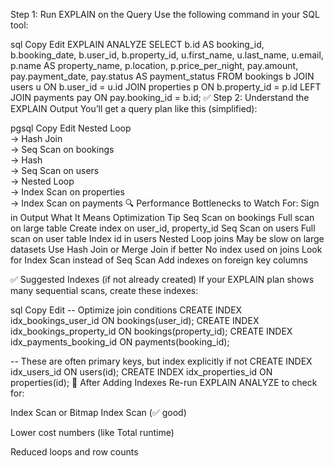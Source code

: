 Step 1: Run EXPLAIN on the Query
Use the following command in your SQL tool:

sql
Copy
Edit
EXPLAIN ANALYZE
SELECT 
    b.id AS booking_id,
    b.booking_date,
    b.user_id,
    b.property_id,
    u.first_name,
    u.last_name,
    u.email,
    p.name AS property_name,
    p.location,
    p.price_per_night,
    pay.amount,
    pay.payment_date,
    pay.status AS payment_status
FROM 
    bookings b
JOIN users u ON b.user_id = u.id
JOIN properties p ON b.property_id = p.id
LEFT JOIN payments pay ON pay.booking_id = b.id;
✅ Step 2: Understand the EXPLAIN Output
You’ll get a query plan like this (simplified):

pgsql
Copy
Edit
Nested Loop  
  -> Hash Join  
       -> Seq Scan on bookings  
       -> Hash  
            -> Seq Scan on users  
  -> Nested Loop  
       -> Index Scan on properties  
       -> Index Scan on payments
🔍 Performance Bottlenecks to Watch For:
Sign in Output	What It Means	Optimization Tip
Seq Scan on bookings	Full scan on large table	Create index on user_id, property_id
Seq Scan on users	Full scan on user table	Index id in users
Nested Loop joins	May be slow on large datasets	Use Hash Join or Merge Join if better
No index used on joins	Look for Index Scan instead of Seq Scan	Add indexes on foreign key columns

✅ Suggested Indexes (if not already created)
If your EXPLAIN plan shows many sequential scans, create these indexes:

sql
Copy
Edit
-- Optimize join conditions
CREATE INDEX idx_bookings_user_id ON bookings(user_id);
CREATE INDEX idx_bookings_property_id ON bookings(property_id);
CREATE INDEX idx_payments_booking_id ON payments(booking_id);

-- These are often primary keys, but index explicitly if not
CREATE INDEX idx_users_id ON users(id);
CREATE INDEX idx_properties_id ON properties(id);
🧪 After Adding Indexes
Re-run EXPLAIN ANALYZE to check for:

Index Scan or Bitmap Index Scan (✅ good)

Lower cost numbers (like Total runtime)

Reduced loops and row counts


